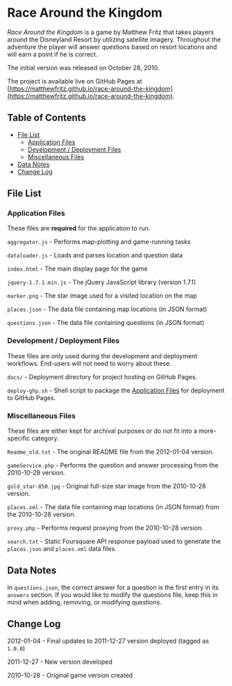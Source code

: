 # Race Around the Kingdom

*Race Around the Kingdom* is a game by Matthew Fritz that takes players around the Disneyland Resort by utilizing satellite imagery. Throughout the adventure the player will answer questions based on resort locations and will earn a point if he is correct.

The initial version was released on October 28, 2010.

The project is available live on GitHub Pages at [https://matthewfritz.github.io/race-around-the-kingdom](https://matthewfritz.github.io/race-around-the-kingdom).

## Table of Contents

* [File List](#file-list)
   * [Application Files](#application-files)
   * [Development / Deployment Files](#development-deployment-files)
   * [Miscellaneous Files](#miscellaneous-files)
* [Data Notes](#data-notes)
* [Change Log](#change-log)

## File List

### Application Files

These files are **required** for the application to run.

`aggregator.js` - Performs map-plotting and game-running tasks

`dataloader.js` - Loads and parses location and question data

`index.html` - The main display page for the game

`jquery-1.7.1.min.js` - The jQuery JavaScript library (version 1.7.1)

`marker.png` - The star image used for a visited location on the map

`places.json` - The data file containing map locations (in JSON format)

`questions.json` - The data file containing questions (in JSON format)

### Development / Deployment Files

These files are only used during the development and deployment workflows. End-users will not need to worry about these.

`docs/` - Deployment directory for project hosting on GitHub Pages.

`deploy-ghp.sh` - Shell script to package the [Application Files](#application-files) for deployment to GitHub Pages.

### Miscellaneous Files

These files are either kept for archival purposes or do not fit into a more-specific category.

`Readme_old.txt` - The original README file from the 2012-01-04 version.

`gameService.php` - Performs the question and answer processing from the 2010-10-28 version.

`gold_star-850.jpg` - Original full-size star image from the 2010-10-28 version.

`places.xml` - The data file containing map locations (in JSON format) from the 2010-10-28 version.

`proxy.php` - Performs request proxying from the 2010-10-28 version.

`search.txt` - Static Foursquare API response payload used to generate the `places.json` and `places.xml` data files.

## Data Notes

In `questions.json`, the correct answer for a question is the first entry in its `answers` section. If you would like to modify the questions file, keep this in mind when adding, removing, or modifying questions.

## Change Log

2012-01-04 - Final updates to 2011-12-27 version deployed (tagged as `1.0.0`)

2011-12-27 - New version developed

2010-10-28 - Original game version created
